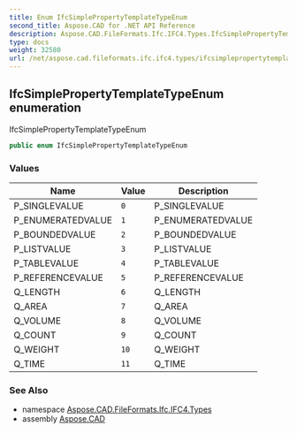 ```yaml
---
title: Enum IfcSimplePropertyTemplateTypeEnum
second_title: Aspose.CAD for .NET API Reference
description: Aspose.CAD.FileFormats.Ifc.IFC4.Types.IfcSimplePropertyTemplateTypeEnum enum. IfcSimplePropertyTemplateTypeEnum
type: docs
weight: 32580
url: /net/aspose.cad.fileformats.ifc.ifc4.types/ifcsimplepropertytemplatetypeenum/
---
```

## IfcSimplePropertyTemplateTypeEnum enumeration

IfcSimplePropertyTemplateTypeEnum

```csharp
public enum IfcSimplePropertyTemplateTypeEnum
```

### Values

| Name | Value | Description |
| --- | --- | --- |
| P_SINGLEVALUE | `0` | P_SINGLEVALUE |
| P_ENUMERATEDVALUE | `1` | P_ENUMERATEDVALUE |
| P_BOUNDEDVALUE | `2` | P_BOUNDEDVALUE |
| P_LISTVALUE | `3` | P_LISTVALUE |
| P_TABLEVALUE | `4` | P_TABLEVALUE |
| P_REFERENCEVALUE | `5` | P_REFERENCEVALUE |
| Q_LENGTH | `6` | Q_LENGTH |
| Q_AREA | `7` | Q_AREA |
| Q_VOLUME | `8` | Q_VOLUME |
| Q_COUNT | `9` | Q_COUNT |
| Q_WEIGHT | `10` | Q_WEIGHT |
| Q_TIME | `11` | Q_TIME |

### See Also

* namespace [Aspose.CAD.FileFormats.Ifc.IFC4.Types](../../aspose.cad.fileformats.ifc.ifc4.types/)
* assembly [Aspose.CAD](../../)


